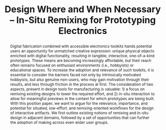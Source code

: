 ---
number: 87
title: "Design Where and When Necessary – In-Situ Remixing for Prototyping Electronics"

author0_name: Evgeny Stemasov
author0_email: 
author0_affiliation: Ulm University, Institute of Media Informatics
author0_video: 

author1_name: Ali Askari
author1_email: 
author1_affiliation: Ulm University, Institute of Media Informatics
author1_video: 



abstract: "Digital fabrication combined with accessible electronics toolkits hands potential users an opportunity for unmatched creative expression: unique physical objects enriched with digital functionality, resulting in tangible, interactive, one-of-a-kind prototypes. These means are becoming increasingly affordable, but their reach often remains focused on enthusiast environments (i.e., hobbyists) or educational spaces. To increase the adoption and relevance of such toolkits, it is essential to consider the barriers faced not only by intrinsically motivated hobbyists, but also genuine non-users, who may gain motivation through their results, and less through friction in the process at first. The consideration of two aspects, present in design tools for manufacturing is valuable: 1) a focus on remixing existing designs to lower the required effort, and 2) in-situ interaction to allow for meaningful previews in the context for which prototypes are being built. With this position paper, we want to argue for the relevance, importance, and potential for situated, low-effort, and remixing-oriented workflows for the design of interactive artifacts. We first outline existing notions of remixing and in-situ design in adjacent domains, followed by a set of opportunities that can further the adoption of making across even wider user groups."

pdf: 
---